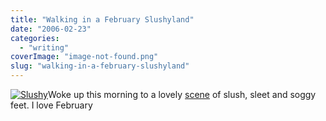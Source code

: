 ```yaml
---
title: "Walking in a February Slushyland"
date: "2006-02-23"
categories: 
  - "writing"
coverImage: "image-not-found.png"
slug: "walking-in-a-february-slushyland"
---
```


[![Slushy](/images/103341398_858f92c1bd_t.jpg)](http://www.flickr.com/photos/funkylarma/103341398/ "Slushy")Woke up this morning to a lovely [scene](http://www.flickr.com/photos/funkylarma/103341398/) of slush, sleet and soggy feet. I love February
